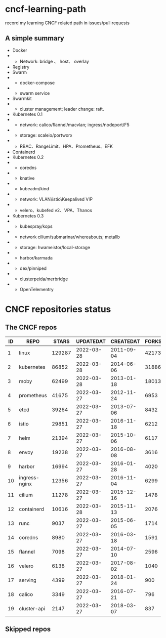 # cncf-learning-path
record my learning CNCF related path in issues/pull requests

## A simple summary
- Docker
- - Network: bridge 、 host、 overlay
- Registry
- Swarm
- - docker-compose
- - swarm service
- Swarmkit
- - cluster management; leader change: raft.
- Kubernetes 0.1
- - network: calico/flannel/macvlan; ingress/nodeport/F5
- - storage: scaleio/portworx
- - RBAC、RangeLimit、HPA、Prometheus、EFK
- Containerd
- Kubernetes 0.2
- - coredns
- - knative
- - kubeadm/kind
- - network: VLAN\istio\Keepalived VIP
- - velero、kubefed v2、VPA、Thanos
- Kubernetes 0.3
- - kubespray/kops
- - network cilium/submarinar/whereabouts; metallb
- - storage: hwameistor/local-storage
- - harbor/karmada
- - dex/pinniped
- - clusterpeida/merbridge
- - OpenTelementry

# CNCF repositories status
<!--START_SECTION:github_repos-->
## The CNCF repos
| ID |     REPO      | STARS  | UPDATEDAT  | CREATEDAT  | FORKSCOUNT |
|----|---------------|--------|------------|------------|------------|
|  1 | linux         | 129287 | 2022-03-28 | 2011-09-04 |      42173 |
|  2 | kubernetes    |  86852 | 2022-03-28 | 2014-06-06 |      31886 |
|  3 | moby          |  62499 | 2022-03-28 | 2013-01-18 |      18013 |
|  4 | prometheus    |  41675 | 2022-03-27 | 2012-11-24 |       6953 |
|  5 | etcd          |  39264 | 2022-03-27 | 2013-07-06 |       8432 |
|  6 | istio         |  29851 | 2022-03-27 | 2016-11-18 |       6212 |
|  7 | helm          |  21394 | 2022-03-27 | 2015-10-06 |       6117 |
|  8 | envoy         |  19238 | 2022-03-27 | 2016-08-08 |       3616 |
|  9 | harbor        |  16994 | 2022-03-27 | 2016-01-28 |       4020 |
| 10 | ingress-nginx |  12356 | 2022-03-27 | 2016-11-04 |       6299 |
| 11 | cilium        |  11278 | 2022-03-27 | 2015-12-16 |       1478 |
| 12 | containerd    |  10616 | 2022-03-28 | 2015-11-13 |       2076 |
| 13 | runc          |   9037 | 2022-03-27 | 2015-06-05 |       1714 |
| 14 | coredns       |   8980 | 2022-03-27 | 2016-03-18 |       1591 |
| 15 | flannel       |   7098 | 2022-03-27 | 2014-07-10 |       2596 |
| 16 | velero        |   6138 | 2022-03-27 | 2017-08-02 |       1040 |
| 17 | serving       |   4399 | 2022-03-27 | 2018-01-24 |        900 |
| 18 | calico        |   3349 | 2022-03-27 | 2016-07-21 |        796 |
| 19 | cluster-api   |   2147 | 2022-03-27 | 2018-03-07 |        837 |



## Skipped repos
<!--END_SECTION:github_repos-->
